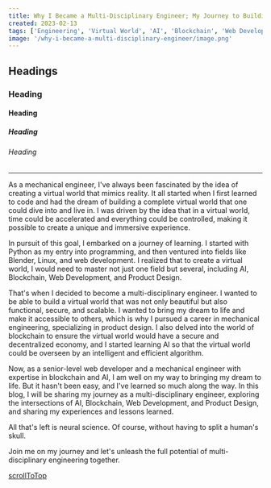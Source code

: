 ```yaml
---
title: Why I Became a Multi-Disciplinary Engineer; My Journey to Building a Virtual World
created: 2023-02-13
tags: ['Engineering', 'Virtual World', 'AI', 'Blockchain', 'Web Development', 'Product Design']
image: '/why-i-became-a-multi-disciplinary-engineer/image.png'
---
```


## Headings

### Heading

#### Heading

##### Heading

###### Heading

---

As a mechanical engineer, I've always been fascinated by the idea of creating a virtual world that mimics reality. It all started when I first learned to code and had the dream of building a complete virtual world that one could dive into and live in. I was driven by the idea that in a virtual world, time could be accelerated and everything could be controlled, making it possible to create a unique and immersive experience.

In pursuit of this goal, I embarked on a journey of learning. I started with Python as my entry into programming, and then ventured into fields like Blender, Linux, and web development. I realized that to create a virtual world, I would need to master not just one field but several, including AI, Blockchain, Web Development, and Product Design.

That's when I decided to become a multi-disciplinary engineer. I wanted to be able to build a virtual world that was not only beautiful but also functional, secure, and scalable. I wanted to bring my dream to life and make it accessible to others, which is why I pursued a career in mechanical engineering, specializing in product design. I also delved into the world of blockchain to ensure the virtual world would have a secure and decentralized economy, and I started learning AI so that the virtual world could be overseen by an intelligent and efficient algorithm.

Now, as a senior-level web developer and a mechanical engineer with expertise in blockchain and AI, I am well on my way to bringing my dream to life. But it hasn't been easy, and I've learned so much along the way. In this blog, I will be sharing my journey as a multi-disciplinary engineer, exploring the intersections of AI, Blockchain, Web Development, and Product Design, and sharing my experiences and lessons learned.

All that's left is neural science. Of course, without having to split a human's skull.

Join me on my journey and let's unleash the full potential of multi-disciplinary engineering together.

[scrollToTop](#headings)
